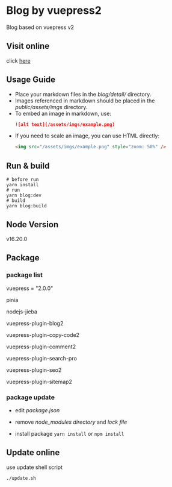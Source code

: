 # Blog by vuepress2
Blog based on vuepress v2

## Visit online
click [here](https://saynop.github.io/)


## Usage Guide
- Place your markdown files in the *blog/detail/* directory.  
- Images referenced in markdown should be placed in the *public/assets/imgs* directory.  
- To embed an image in markdown, use:  
    ```markdown
    ![alt text](/assets/imgs/example.png)
    ```
- If you need to scale an image, you can use HTML directly:
    ```html
    <img src="/assets/imgs/example.png" style="zoom: 50%" />
    ```

## Run & build
```shell
# before run
yarn install
# run
yarn blog:dev
# build
yarn blog:build
```

## Node Version
v16.20.0

## Package

### package list
vuepress = "2.0.0"<br>

pinia<br>

nodejs-jieba<br>

vuepress-plugin-blog2<br>

vuepress-plugin-copy-code2<br>

vuepress-plugin-comment2<br>

vuepress-plugin-search-pro<br>

vuepress-plugin-seo2<br>

vuepress-plugin-sitemap2<br>

### package update

- edit *package.json*

- remove *node_modules directory* and *lock file*

- install package `yarn install` or `npm install`

## Update online
use update shell script
```bash
./update.sh
```

